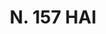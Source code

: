 ---
title: "N. 157 HAI"
plant-name: "N. 157"
plant-number: "157"
plant-xml: "/assets/xml/plant157.xml"
plant-img1: "/assets/img/plant157_verso.jpg"
plant-img2: "/assets/img/plant157.jpg"
plant-title: "N. 157 HAI"
plant-taxon-link: ""
plant-taxon-link: ""
layout: single-xml
---